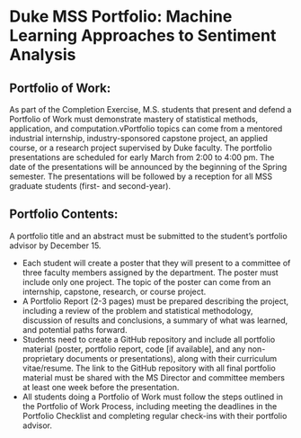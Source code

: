 # Duke MSS Portfolio: Machine Learning Approaches to Sentiment Analysis

## Portfolio of Work:

As part of the Completion Exercise, M.S. students that present and defend a Portfolio of Work must demonstrate mastery of statistical methods, application, and computation.vPortfolio topics can come from a mentored industrial internship, industry-sponsored capstone project, an applied course, or a research project supervised by Duke faculty. The portfolio presentations are scheduled for early March from 2:00 to 4:00 pm. The date of the presentations will be announced by the beginning of the Spring semester. The presentations will be followed by a reception for all MSS graduate students (first- and second-year). 

## Portfolio Contents:

A portfolio title and an abstract must be submitted to the student’s portfolio advisor by December 15.

* Each student will create a poster that they will present to a committee of three faculty members assigned by the department. The poster must include only one project. The topic of the poster can come from an internship, capstone, research, or course project.
* A Portfolio Report (2-3 pages) must be prepared describing the project, including a review of the problem and statistical methodology, discussion of results and conclusions, a summary of what was learned, and potential paths forward.
* Students need to create a GitHub repository and include all portfolio material (poster, portfolio report, code [if available], and any non-proprietary documents or presentations), along with their curriculum vitae/resume. The link to the GitHub repository with all final portfolio material must be shared with the MS Director and committee members at least one week before the presentation.
* All students doing a Portfolio of Work must follow the steps outlined in the Portfolio of Work Process, including meeting the deadlines in the Portfolio Checklist and completing regular check-ins with their portfolio advisor.



